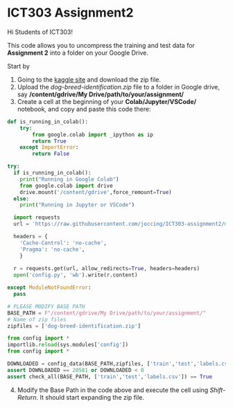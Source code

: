 # ICT303 Assignment2
Hi Students of ICT303!

This code allows you to uncompress the training and test data for **Assignment 2** into a folder on your Google Drive.

Start by
1. Going to the [kaggle site](https://www.kaggle.com/c/dog-breed-identification/data) and download the zip file.
2. Upload the *dog-breed-identification.zip* file to a folder in Google drive, say **/content/gdrive/My Drive/path/to/your/assignment/**
3. Create a cell at the beginning of your **Colab/Jupyter/VSCode/** notebook, and copy and paste this code there:

```python
def is_running_in_colab():
    try:
        from google.colab import _ipython as ip
        return True
    except ImportError:
        return False

try:
  if is_running_in_colab():
    print("Running in Google Colab")
    from google.colab import drive
    drive.mount('/content/gdrive',force_remount=True)
  else:
    print("Running in Jupyter or VSCode")

  import requests
  url = 'https://raw.githubusercontent.com/joccing/ICT303-assignment2/master/config.py'

  headers = {
    'Cache-Control': 'no-cache',
    'Pragma': 'no-cache',
    }
    
  r = requests.get(url, allow_redirects=True, headers=headers)
  open('config.py', 'wb').write(r.content)

except ModuleNotFoundError:
  pass

# PLEASE MODIFY BASE PATH
BASE_PATH = F"/content/gdrive/My Drive/path/to/your/assignment/"
# Name of zip files
zipfiles = ['dog-breed-identification.zip']

from config import *
importlib.reload(sys.modules['config'])
from config import *

DOWNLOADED = config_data(BASE_PATH,zipfiles, ['train','test','labels.csv'])
assert DOWNLOADED == 20581 or DOWNLOADED < 0
assert check_all(BASE_PATH, ['train','test','labels.csv']) == True
```

4. Modify the Base Path in the code above and execute the cell using *Shift-Return*.  It should start expanding the zip file. 